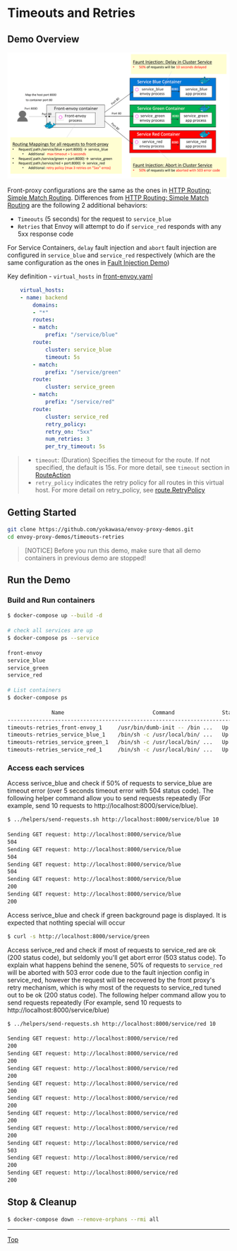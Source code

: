 # Timeouts and Retries

## Demo Overview

![](../assets/demo-timeouts-retries.png)

Front-proxy configurations are the same as the ones in [HTTP Routing: Simple Match Routing](../httproute-simple-match). Differences from [HTTP Routing: Simple Match Routing](../httproute-simple-match) are the following 2 additional behaviors:
- `Timeouts` (5 seconds) for the request to `service_blue`
- `Retries` that Envoy will attempt to do if `service_red` responds with any 5xx response code

For Service Containers, `delay` fault injection and `abort` fault injection are configured in `service_blue` and `service_red` respectively (which are the same configuration as the ones in [Fault Injection Demo](../fault-injection))

Key definition - `virtual_hosts` in [front-envoy.yaml](front-envoy.yaml)
```yaml
    virtual_hosts:
    - name: backend
        domains:
        - "*"
        routes:
        - match:
            prefix: "/service/blue"
        route:
            cluster: service_blue
            timeout: 5s
        - match:
            prefix: "/service/green"
        route:
            cluster: service_green
        - match:
            prefix: "/service/red"
        route:
            cluster: service_red
            retry_policy:
            retry_on: "5xx"
            num_retries: 3
            per_try_timeout: 5s
```
> - `timeout`:  (Duration) Specifies the timeout for the route. If not specified, the default is 15s. For more detail, see `timeout` section in [RouteAction](https://www.envoyproxy.io/docs/envoy/v1.5.0/api-v2/rds.proto#routeaction)
> - `retry_policy` indicates the retry policy for all routes in this virtual host. For more detail on retry_policy, see [route.RetryPolicy](https://www.envoyproxy.io/docs/envoy/latest/api-v2/api/v2/route/route.proto.html#envoy-api-msg-route-retrypolicy)

## Getting Started
```sh
git clone https://github.com/yokawasa/envoy-proxy-demos.git
cd envoy-proxy-demos/timeouts-retries
```
> [NOTICE] Before you run this demo, make sure that all demo containers in previous demo are stopped!

## Run the Demo

### Build and Run containers

```sh
$ docker-compose up --build -d

# check all services are up
$ docker-compose ps --service

front-envoy
service_blue
service_green
service_red

# List containers
$ docker-compose ps

              Name                            Command               State                            Ports
-----------------------------------------------------------------------------------------------------------------------------------
timeouts-retries_front-envoy_1     /usr/bin/dumb-init -- /bin ...   Up      10000/tcp, 0.0.0.0:8000->80/tcp, 0.0.0.0:8001->8001/tcp
timeouts-retries_service_blue_1    /bin/sh -c /usr/local/bin/ ...   Up      10000/tcp, 80/tcp
timeouts-retries_service_green_1   /bin/sh -c /usr/local/bin/ ...   Up      10000/tcp, 80/tcp
timeouts-retries_service_red_1     /bin/sh -c /usr/local/bin/ ...   Up      10000/tcp, 80/tcp
```

### Access each services

Access serivce_blue and check if 50% of requests to service_blue are timeout error (over 5 seconds timeout error with 504 status code). The following helper command allow you to send requests repeatedly (For example, send 10 requests to http://localhost:8000/service/blue).

```sh
$ ../helpers/send-requests.sh http://localhost:8000/service/blue 10

Sending GET request: http://localhost:8000/service/blue
504
Sending GET request: http://localhost:8000/service/blue
504
Sending GET request: http://localhost:8000/service/blue
504
Sending GET request: http://localhost:8000/service/blue
200
Sending GET request: http://localhost:8000/service/blue
200
```

Access serivce_blue and check if green background page is displayed. It is expected that nothting special will occur

```sh
$ curl -s http://localhost:8000/service/green
```

Access serivce_red and check if most of requests to service_red are ok (200 status code), but seldomly you'll get abort error (503 status code). To explain what happens behind the senene, 50% of requests to  `service_red` will be aborted with 503 error code due to the fault injection config in service_red, however the request will be recovered by the front proxy's retry mechanism, which is why most of the requests to service_red tuned out to be ok (200 status code). The following helper command allow you to send requests repeatedly (For example, send 10 requests to http://localhost:8000/service/blue)

```sh
$ ../helpers/send-requests.sh http://localhost:8000/service/red 10

Sending GET request: http://localhost:8000/service/red
200
Sending GET request: http://localhost:8000/service/red
200
Sending GET request: http://localhost:8000/service/red
200
Sending GET request: http://localhost:8000/service/red
200
Sending GET request: http://localhost:8000/service/red
200
Sending GET request: http://localhost:8000/service/red
200
Sending GET request: http://localhost:8000/service/red
200
Sending GET request: http://localhost:8000/service/red
503
Sending GET request: http://localhost:8000/service/red
200
Sending GET request: http://localhost:8000/service/red
200
```

## Stop & Cleanup

```sh
$ docker-compose down --remove-orphans --rmi all
```

---
[Top](../README.md)